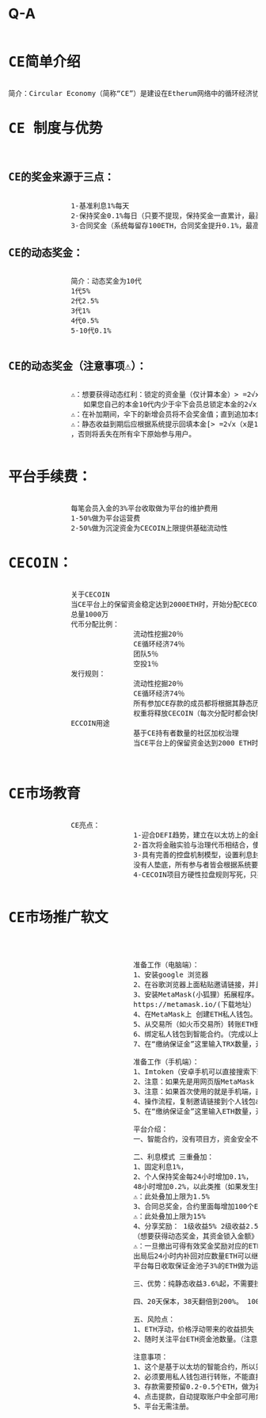# Q-A
<pre>
<h1>CE简单介绍</h1>
简介：Circular Economy（简称“CE”）是建设在Etherum网络中的循环经济协议，旨在于通过智能合约的保障，让全球参与者体验在区块链变革下普惠金融的魅力，此外Circular Economy有着清晰的商业规划布局，将打造集去中心化借贷、资产上链、DEX等Defi业务一站式平台！
<h1>CE 制度与优势</h1>
<h2>CE的奖金来源于三点：</h2>
               1-基准利息1%每天
               2-保持奖金0.1%每日（只要不提现，保持奖金一直累计，最高上限1.5%）
               3-合同奖金（系统每留存100ETH，合同奖金提升0.1%，最高上限15%）
<h2>CE的动态奖金：</h2>
               简介：动态奖金为10代
               1代5%
               2代2.5%
               3代1%
               4代0.5%
               5-10代0.1%
               
<h2>CE的动态奖金（注意事项⚠️）：</h2>    
               ⚠️：想要获得动态红利：锁定的资金量（仅计算本金）> =2√x（x是10代内所有成员的总投资）；
                  如果您自己的本金10代内少于伞下会员总锁定本金的2√x，则您可以继续填补至标准金额（系统将进行公开和填补48小时）。
               ⚠️：在补加期间，伞下的新增会员将不会奖金值；直到追加本金到系统标准要求，才会重新计算新的市场奖金。
               ⚠️：静态收益到期后应根据系统提示回填本金[> =2√x（x是10代所有成员的总投资）] 才可以继续享受动态股息权利（24小时内）
               ，否则将丢失在所有伞下原始参与用户。
               
<h1>平台手续费：</h1>
               每笔会员入金的3%平台收取做为平台的维护费用
               1-50%做为平台运营费
               2-50%做为沉淀资金为CECOIN上限提供基础流动性
<h1>CECOIN：</h1>
               关于CECOIN
               当CE平台上的保留资金稳定达到2000ETH时，开始分配CECOIN
               总量1000万
               代币分配比例：
                              流动性挖掘20％
                              CE循环经济74％
                              团队5％
                              空投1％
               发行规则：
                              流动性挖掘20％
                              CE循环经济74％
                              所有参加CE存款的成员都将根据其静态历史收入权+动态收益开1.5平方根，
                              权重将释放CECOIN（每次分配时都会快照,只计算未提现部分）          
               ECCOIN用途
                              基于CE持有者数量的社区加权治理
                              当CE平台上的保留资金达到2000 ETH时，开始启动CECOIN分配。进入CE平台的所有ETH项目团队保留3％的资金，其中20％用于运营和维护成本，40％进入尾单游戏奖励池，                                 40％用于市场回购和销毁CECOIN


<h1>CE市场教育</h1>
               CE亮点：
                              1-迎合DEFI趋势，建立在以太坊上的金融协议，具有比波场更加系统安全的基础载体，以太坊是全球目前生态最大的区块链项目，并杜绝弱中心化隐患，实现真正的去中心化自治
                              2-首次将金融实验与治理代币相结合，使得参与者在享受CE收益的同时，凭借系统权益可以免费获得CECOIN
                              3-具有完善的控盘机制模型，设置利息封顶，并通过限制动态权益杜绝串号，市场排线收益最大化，以静带动，以动带静，没有最后一名
                              没有人垫底，所有参与者皆会根据系统要求自发式进行复投，不存在波场某EX项目，大资金进场泡坏市场平衡，瞬间崩盘的情况！
                              4-CECOIN项目方硬性拉盘规则写死，只要有人入金，项目方就拉盘CECOIN，同时开通尾单博弈玩法，百花齐放，百鸟争鸣，取百家之长于一身
                              
<h1>CE市场推广软文</h1>  

                              
                              准备工作（电脑端）：
                              1、安装google 浏览器
                              2、在谷歌浏览器上面粘贴邀请链接，并且打开。
                              3、安装MetaMask(小狐狸）拓展程序。
                              https://metamask.io/(下载地址）
                              4、在MetaMask上 创建ETH私人钱包。（手动抄写助记词）
                              5、从交易所（如火币交易所）转账ETH到MetaMask私人钱包。
                              6、绑定私人钱包到智能合约。（完成以上动作后 一般会自动绑定）
                              7、在“缴纳保证金”这里输入TRX数量，开通存款。

                              准备工作（手机端）：
                              1、Imtoken（安卓手机可以直接搜索下载，苹果需要用国外apple stroe下载）
                              2、注意：如果先是用网页版MetaMask 创建过了，可以直接导入私钥到app就可以了。
                              3、注意：如果首次使用的就是手机端，直接操作就可以了。
                              4、操作流程，复制邀请链接到个人钱包app里面的搜索框，直接粘贴并打开第三方Dapp，即可完成登录。
                              5、在“缴纳保证金”这里输入ETH数量，开通存款。

                              平台介绍：
                              一、智能合约，没有项目方，资金安全不会被挪用。不会跑路，两倍本金收益出局。
                              
                              二、利息模式 三重叠加：
                              1、固定利息1%，
                              2、个人保持奖金每24小时增加0.1%，
                              48小时增加0.2%，以此类推（如果发生提现，则清零重新计算）.
                              ⚠️：此处叠加上限为1.5%
                              3、合同总奖金，合约里面每增加100个ETH，利息增加0.1%
                              ⚠️：此处叠加上限为15%
                              4、分享奖励： 1级收益5% 2级收益2.5% 3级收益1% 4级收益0.5% 5-10级为0.1%
                              （想要获得动态奖金，其资金锁入金额》=2√x(x为10代内所有会员投资总额）
                              ⚠️：一旦撤出可得有效奖金奖励对应的ETH，则此账户动态体系作废！ 举例说明如果自身持仓不足10代内总锁仓额度的2√x，则可继续补仓填充至达标数量(系统进行公示填充倒计                               时48小时) 
                              出局后24小时内补回对应数量ETH可以继续享受分红权益 
                              平台每日收取保证金池子3%的ETH做为运维开发费用，其中50%用于开发运维，50%用于创建未来平台代币提供流动性！

                              三、优势：纯静态收益3.6%起，不需要拉人头，稳定拿利息。
                              
                              四、20天保本，38天翻倍到200%。 100变200，合约自动结束。

                              五、风险点：
                              1、ETH浮动，价格浮动带来的收益损失
                              2、随时关注平台ETH资金池数量。（注意风险把控），比如现在有2600个ETH，利息是2.6%，数量如果降低到2500个，利息就变成2.5%

                              注意事项：
                              1、这个是基于以太坊的智能合约，所以只接受波场币也就是ETH。（审计可查，代码可查。）
                              2、必须要用私人钱包进行转账，不能直接从火币网直接转账到智能合约地址，否则不能上账（因为火币的trx地址不是固定的）
                              3、存款需要预留0.2-0.5个ETH，做为补充手续费
                              4、点击提款，自动提取账户中全部可用余额。
                              5、平台无需注册。
                              
</pre>
